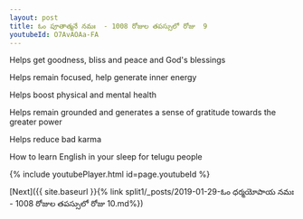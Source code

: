 ```yaml
---
layout: post
title: ఓం పూతాత్మనే నమః  - 1008 రోజుల తపస్సులో రోజు  9
youtubeId: O7AvAOAa-FA
---
```

 
 
Helps get goodness, bliss and peace and God's blessings
 
Helps remain focused, help generate inner energy 
 
Helps boost physical and mental health 
 
Helps remain grounded and generates a sense of gratitude towards the greater power 
 
Helps reduce bad karma
 
How to learn English in your sleep for telugu people
 
 
 
 


{% include youtubePlayer.html id=page.youtubeId %}
 
[Next]({{ site.baseurl }}{% link split1/_posts/2019-01-29-ఓం ధర్మయోపాయ నమః  - 1008 రోజుల తపస్సులో రోజు  10.md%})
 
